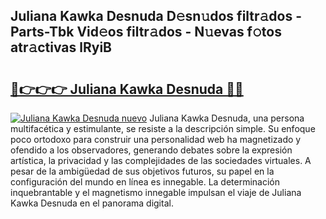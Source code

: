 ## Juliana Kawka Desnuda D𝚎sn𝚞dos filtr𝚊dos - Parts-Tbk Vid𝚎os filtr𝚊dos - N𝚞evas f𝚘tos atr𝚊ctivas lRyiB

# <h2><a href="http://mbap3z.tromn.icu/?c=Juliana+Kawka+Desnuda">🔗👉👉👉 Juliana Kawka Desnuda 🔗🔗</a></h2>

[![Juliana Kawka Desnuda nuevo](https://i.imgur.com/pEAQMta.gif)](http://mbap3z.tromn.icu/?c=Juliana+Kawka+Desnuda)
Juliana Kawka Desnuda, una persona multifacética y estimulante, se resiste a la descripción simple. Su enfoque poco ortodoxo para construir una personalidad web ha magnetizado y ofendido a los observadores, generando debates sobre la expresión artística, la privacidad y las complejidades de las sociedades virtuales. A pesar de la ambigüedad de sus objetivos futuros, su papel en la configuración del mundo en línea es innegable. La determinación inquebrantable y el magnetismo innegable impulsan el viaje de Juliana Kawka Desnuda en el panorama digital.
